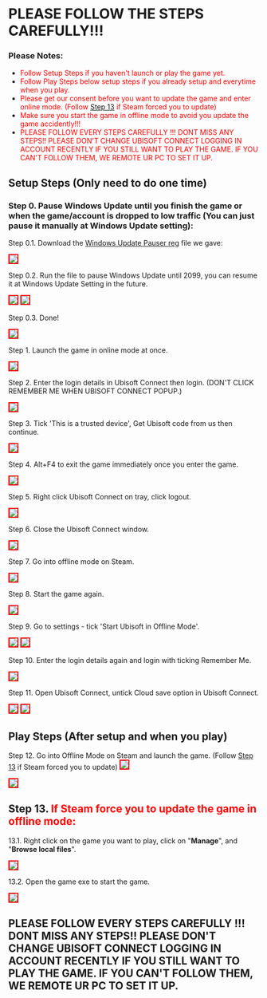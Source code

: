 # PLEASE FOLLOW THE STEPS CAREFULLY!!!

### Please Notes:
* <span style="color: red;">Follow Setup Steps if you haven't launch or play the game yet.</span>
* <span style="color: red;">Follow Play Steps below setup steps if you already setup and everytime when you play.</span>
* <span style="color: red;">Please get our consent before you want to update the game and enter online mode. (Follow [Step 13](https://gd.csmail.store/dv_en/#6-if-steam-force-you-to-update-the-game-in-offline-mode) if Steam forced you to update)</span>
* <span style="color: red;">Make sure you start the game in offline mode to avoid you update the game accidently!!!</span>
* <span style="color: red;">PLEASE FOLLOW EVERY STEPS CAREFULLY !!! DONT MISS ANY STEPS!! PLEASE DON'T CHANGE UBISOFT CONNECT LOGGING IN ACCOUNT RECENTLY IF YOU STILL WANT TO PLAY THE GAME. IF YOU CAN'T FOLLOW THEM, WE REMOTE UR PC TO SET IT UP.</span>

## Setup Steps (Only need to do one time)

### Step 0. Pause Windows Update until you finish the game or when the game/account is dropped to low traffic (You can just pause it manually at Windows Update setting):

Step 0.1. Download the [Windows Update Pauser reg](https://cutt.ly/JU56Pif) file we gave:

<img src="https://user-images.githubusercontent.com/91774682/226674300-84b87208-c457-4b0d-aa18-63060689f7f7.jpg" style="border: 2px solid red" />

Step 0.2. Run the file to pause Windows Update until 2099, you can resume it at Windows Update Setting in the future.

<img src="https://user-images.githubusercontent.com/91774682/226674620-d7018f14-aa3d-4711-a096-32eb0d81c552.jpg" style="border: 2px solid red" />

<img src="https://user-images.githubusercontent.com/91774682/226674691-0059fc29-cd72-47ec-b25c-641e414ef5d5.jpg" style="border: 2px solid red" />

Step 0.3. Done!

<img src="https://user-images.githubusercontent.com/91774682/226675292-65485aac-c46c-47a7-bd9f-1694748e5261.jpg" style="border: 2px solid red" />

Step 1. Launch the game in online mode at once.

<img src="https://github.com/user-attachments/assets/8912eb47-d8c9-4317-ae6e-8bccc0eb75d3" style="border: 2px solid red" />


Step 2. Enter the login details in Ubisoft Connect then login. (DON'T CLICK REMEMBER ME WHEN UBISOFT CONNECT POPUP.)

<img src="https://github.com/user-attachments/assets/936f3a70-f25d-4e01-ad08-1d8fac7a3091" style="border: 2px solid red" />

Step 3. Tick 'This is a trusted device', Get Ubisoft code from us then continue.

<img src="https://github.com/user-attachments/assets/e7f49035-8fa4-4b8e-b042-8193dfbcd6bd" style="border: 2px solid red" />

Step 4. Alt+F4 to exit the game immediately once you enter the game.

<img src="https://github.com/user-attachments/assets/d5f0ba7c-42d7-49be-b716-3cf4b3803bc9" style="border: 2px solid red" />

Step 5. Right click Ubisoft Connect on tray, click logout.

<img src="https://github.com/user-attachments/assets/8e186e08-8a28-4834-9fe2-fd1c1347b487" style="border: 2px solid red" />

Step 6. Close the Ubisoft Connect window.

<img src="https://github.com/user-attachments/assets/edda2adf-c72e-4eb1-829c-375f51964832" style="border: 2px solid red" />

Step 7. Go into offline mode on Steam.

<img src="https://github.com/user-attachments/assets/44165188-131d-433f-b34f-24514422e910" style="border: 2px solid red" />

Step 8. Start the game again.

<img src="https://github.com/user-attachments/assets/5e331fbe-c4d9-4ab2-a748-5189ae87e0e1" style="border: 2px solid red" />

Step 9. Go to settings - tick 'Start Ubisoft in Offline Mode'.

<img src="https://github.com/user-attachments/assets/64ae5f25-803c-43ff-9fe9-434c2df5b692" style="border: 2px solid red" />

<img src="https://github.com/user-attachments/assets/58ae70cc-aeef-4880-9eb4-218c598058dc" style="border: 2px solid red" />

Step 10. Enter the login details again and login with ticking Remember Me.

<img src="https://github.com/user-attachments/assets/bfb99948-6882-491e-af62-b3c45e1c80e6" style="border: 2px solid red" />

Step 11. Open Ubisoft Connect, untick Cloud save option in Ubisoft Connect.

<img src="https://github.com/user-attachments/assets/bd93aaf3-0176-4435-939b-cca598c1e5d2" style="border: 2px solid red" />

<img src="https://github.com/user-attachments/assets/a0134db1-da40-414a-984a-748c52e06b4d" style="border: 2px solid red" />

## Play Steps (After setup and when you play)
Step 12. Go into Offline Mode on Steam and launch the game. (Follow [Step 13](https://gd.csmail.store/dv_en/#6-if-steam-force-you-to-update-the-game-in-offline-mode) if Steam forced you to update)</span>
<img src="https://github.com/user-attachments/assets/534eb189-5b22-4543-a15c-e62334d6a986" style="border: 2px solid red" />

<img src="https://github.com/user-attachments/assets/240519bb-ed02-4560-860c-a434a2b85d0d" style="border: 2px solid red" />

## Step 13.<span style="color: red;"> If Steam force you to update the game in offline mode:</span>

13.1. Right click on the game you want to play, click on "**Manage**", and "**Browse local files**".

<img src="https://user-images.githubusercontent.com/91774682/135764474-c0601405-a1ad-4f5d-9b73-b4911a9f2bdb.jpg" style="border: 2px solid red" />

13.2. Open the game exe to start the game.

<img src="https://user-images.githubusercontent.com/91774682/135764612-0cfb5bfb-d979-415f-a874-117ce5eb969e.jpg" style="border: 2px solid red" />


## PLEASE FOLLOW EVERY STEPS CAREFULLY !!! DONT MISS ANY STEPS!! PLEASE DON'T CHANGE UBISOFT CONNECT LOGGING IN ACCOUNT RECENTLY IF YOU STILL WANT TO PLAY THE GAME. IF YOU CAN'T FOLLOW THEM, WE REMOTE UR PC TO SET IT UP.
